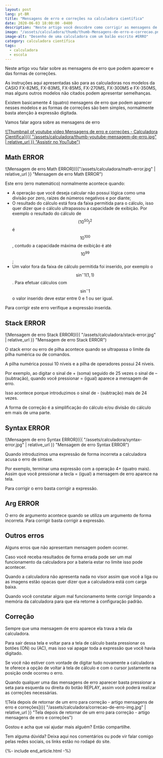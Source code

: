 ```yaml
---
layout: post
lang: pt-BR
title: "Mensagens de erro e correções na calculadora científica"
date: 2020-06-03 18:00:00 -0400
description: "Neste artigo você descobre como corrigir as mensagens de erro que aparecem na sua calculadora e o que cada uma significa"
image: "/assets/calculadora/thumb/thumb-Mensagens-de-erro-e-correcao.png"
image-alt: "Desenho de uma calculadora com um balão escrito #ERRO"
category: calculadora científica
tags: 
  - calculadora
  - escola
---
```


Neste artigo vou falar sobre as mensagens de erro que podem aparecer e das formas de correções.

As instruções aqui apresentadas são para as calculadoras nos modelos da CASIO FX-82MS, FX-83MS, FX-85MS, FX-270MS, FX-300MS e FX-350MS, mas alguns outros modelos não citados podem apresentar semelhanças.

Existem basicamente 4 (quatro) mensagens de erro que podem aparecer nesses modelos e as formas de correções são bem simples, normalmente basta atenção à expressão digitada.

Vamos falar agora sobre as mensagens de erro

<!-- Youtube Video -->
<a href="https://youtu.be/rVkMxFPDfSgk" target="_blank">
  ![Thumbnail of youtube video Mensagens de erro e correções - Calculadora Científica]({{ "/assets/calculadora/thumb-youtube-mensagem-de-erro.jpg" | relative_url }} "Assistir no YouTube")
</a>

## Math ERROR

![Mensagem de erro Math ERROR]({{"/assets/calculadora/math-error.jpg" | relative_url }} "Mensagem de erro Math ERROR")

Este erro (erro matemático) normalmente acontece quando:

- A operação que você deseja calcular não possui lógica como uma divisão por zero, raízes de números negativos e por diante;
- O resultado do cálculo está fora da faixa permitida para o cálculo, isso quer dizer que o cálculo ultrapassou a capacidade de exibição. Por exemplo o resultado do cálculo de $$(10 ^ 50) ^ 2$$ é $$10 ^ 100$$, contudo a capacidade máxima de exibição é até $$10 ^ 99$$;
- Um valor fora da faixa de cálculo permitida foi inserido, por exemplo o $$\sin^-1 (1,1)$$. Para efetuar cálculos com $$\sin^-1$$ o valor inserido deve estar entre 0 e 1 ou ser igual.

Para corrigir este erro verifique a expressão inserida.

## Stack ERROR

![Mensagem de erro Stack ERROR]({{ "/assets/calculadora/stack-error.jpg" | relative_url }} "Mensagem de erro Stack ERROR")

O stack error ou erro de pilha acontece quando se ultrapassa o limite da pilha numérica ou de comandos.

A pilha numérica possui 10 níveis e a pilha de operadores possui 24 níveis.

Por exemplo, ao digitar o sinal de + (soma) seguido de 25 vezes o sinal de – (subtração), quando você pressionar = (igual) aparece a mensagem de erro.

Isso acontece porque introduzimos o sinal de - (subtração) mais de 24 vezes.

A forma de correção é a simplificação do cálculo e/ou divisão do cálculo em mais de uma parte.

## Syntax ERROR

![Mensagem de erro Syntax ERROR]({{ "/assets/calculadora/syntax-error.jpg" | relative_url }} "Mensagem de erro Syntax ERROR")

Quando introduzimos uma expressão de forma incorreta a calculadora acusa o erro de sintaxe.

Por exemplo, terminar uma expressão com a operação 4+ (quatro mais). Assim que você pressionar a tecla = (igual) a mensagem de erro aparece na tela.

Para corrigir o erro basta corrigir a expressão.

## Arg ERROR

O erro de argumento acontece quando se utiliza um argumento de forma incorreta. Para corrigir basta corrigir a expressão.

## Outros erros

Alguns erros que não apresentam mensagem podem ocorrer.

Caso você receba resultados de forma errada pode ser um mal funcionamento da calculadora por a bateria estar no limite isso pode acontecer.

Quando a calculadora não apresenta nada no visor assim que você a liga ou as imagens estão opacas quer dizer que a calculadora está com carga baixa.

Quando você constatar algum mal funcionamento tente corrigir limpando a memória da calculadora para que ela retorne à configuração padrão.

## Correção

Sempre que uma mensagem de erro aparece ela trava a tela da calculadora.

Para sair dessa tela e voltar para a tela de cálculo basta pressionar os botões (ON) ou (AC), mas isso vai apagar toda a expressão que você havia digitado.

Se você não estiver com vontade de digitar tudo novamente a calculadora te oferece a opção de voltar à tela de cálculo e com o cursor justamente na posição onde ocorreu o erro.

Quando qualquer uma das mensagens de erro aparecer basta pressionar a seta para esquerda ou direita do botão REPLAY, assim você poderá realizar as correções necessárias.

![Tela depois de retornar de um erro para correção - artigo mensagens de erro e correções]({{ "/assets/calculadora/correcao-de-erro-img.jpg" | relative_url }} "Tela depois de retornar de um erro para correção - artigo mensagens de erro e correções")

Gostou e acha que vai ajudar mais alguém? Então compartilhe.

Tem alguma dúvida? Deixa aqui nos comentários ou pode vir falar comigo pelas redes sociais, os links estão no rodapé do site.

{%- include end_article.html -%}
